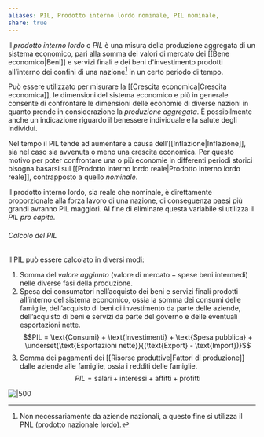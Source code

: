 ```yaml
---
aliases: PIL, Prodotto interno lordo nominale, PIL nominale,
share: true
---
```

Il *prodotto interno lordo* o *PIL* è una misura della produzione aggregata di un sistema economico, pari alla somma dei valori di mercato dei [[Bene economico|Beni]] e servizi finali e dei beni d'investimento prodotti all’interno dei confini di una nazione[^1] in un certo periodo di tempo.

Può essere utilizzato per misurare la [[Crescita economica|Crescita economica]], le dimensioni del sistema economico e più in generale consente di confrontare le dimensioni delle economie di diverse nazioni in quanto prende in considerazione la *produzione aggregata*.
È possibilmente anche un indicazione riguardo il benessere individuale e la salute degli individui.

Nel tempo il PIL tende ad aumentare a causa dell’[[Inflazione|Inflazione]], sia nel caso sia avvenuta o meno una crescita economica. Per questo motivo per poter confrontare una o più economie in differenti periodi storici bisogna basarsi sul [[Prodotto interno lordo reale|Prodotto interno lordo reale]], contrapposto a quello *nominale*.

Il prodotto interno lordo, sia reale che nominale, è direttamente proporzionale alla forza lavoro di una nazione, di conseguenza paesi più grandi avranno PIL maggiori. Al fine di  eliminare questa variabile si utilizza il *PIL pro capite*.

###### Calcolo del PIL
Il PIL può essere calcolato in diversi modi:
1. Somma del *valore aggiunto* ($\text{valore di mercato} - \text{spese beni intermedi}$) nelle diverse fasi della produzione.
2. Spesa dei consumatori nell’acquisto dei beni e servizi finali prodotti all’interno del sistema economico, ossia la somma dei consumi delle famiglie, dell’acquisto di beni di investimento da parte delle aziende, dell’acquisto di beni e servizi da parte del governo e delle eventuali esportazioni nette. $$PIL = \text{Consumi} + \text{Investimenti} + \text{Spesa pubblica} + \underset{\text{Esportazioni nette}}{(\text{Export} - \text{Import})}$$
3. Somma dei pagamenti dei [[Risorse produttive|Fattori di produzione]] dalle aziende alle famiglie, ossia i redditi delle famiglie. $$PIL = \text{salari} +\text{interessi} + \text{affitti} + \text{profitti}$$

![|500](78fb3d5f9f4454ac7a74aa96a2909a62_MD5%201.png)

[^1]: Non necessariamente da aziende nazionali, a questo fine si utilizza il PNL (prodotto nazionale lordo).